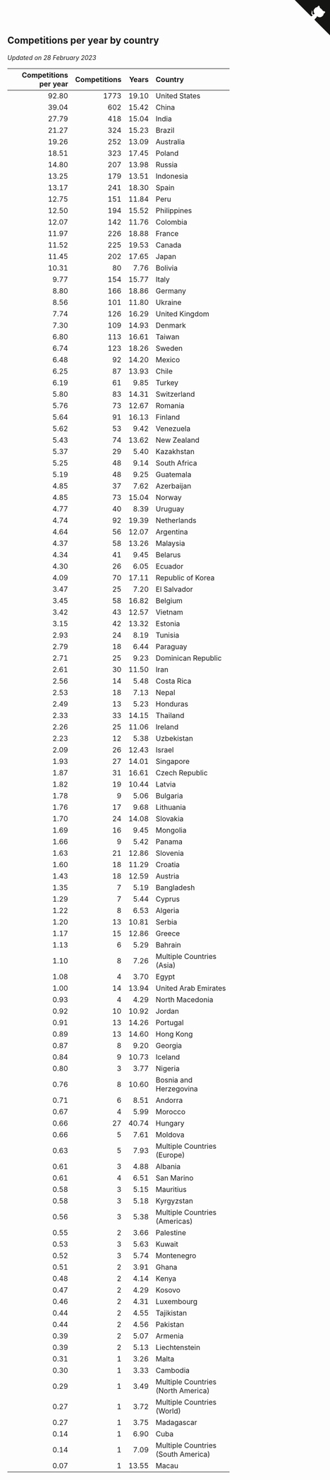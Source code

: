 ## Competitions per year by country

*Updated on 28 February 2023*

| Competitions per year | Competitions | Years | Country |
| ---: | ---: | ---: | :--- |
| 92.80 | 1773 | 19.10 | United States |
| 39.04 | 602 | 15.42 | China |
| 27.79 | 418 | 15.04 | India |
| 21.27 | 324 | 15.23 | Brazil |
| 19.26 | 252 | 13.09 | Australia |
| 18.51 | 323 | 17.45 | Poland |
| 14.80 | 207 | 13.98 | Russia |
| 13.25 | 179 | 13.51 | Indonesia |
| 13.17 | 241 | 18.30 | Spain |
| 12.75 | 151 | 11.84 | Peru |
| 12.50 | 194 | 15.52 | Philippines |
| 12.07 | 142 | 11.76 | Colombia |
| 11.97 | 226 | 18.88 | France |
| 11.52 | 225 | 19.53 | Canada |
| 11.45 | 202 | 17.65 | Japan |
| 10.31 | 80 | 7.76 | Bolivia |
| 9.77 | 154 | 15.77 | Italy |
| 8.80 | 166 | 18.86 | Germany |
| 8.56 | 101 | 11.80 | Ukraine |
| 7.74 | 126 | 16.29 | United Kingdom |
| 7.30 | 109 | 14.93 | Denmark |
| 6.80 | 113 | 16.61 | Taiwan |
| 6.74 | 123 | 18.26 | Sweden |
| 6.48 | 92 | 14.20 | Mexico |
| 6.25 | 87 | 13.93 | Chile |
| 6.19 | 61 | 9.85 | Turkey |
| 5.80 | 83 | 14.31 | Switzerland |
| 5.76 | 73 | 12.67 | Romania |
| 5.64 | 91 | 16.13 | Finland |
| 5.62 | 53 | 9.42 | Venezuela |
| 5.43 | 74 | 13.62 | New Zealand |
| 5.37 | 29 | 5.40 | Kazakhstan |
| 5.25 | 48 | 9.14 | South Africa |
| 5.19 | 48 | 9.25 | Guatemala |
| 4.85 | 37 | 7.62 | Azerbaijan |
| 4.85 | 73 | 15.04 | Norway |
| 4.77 | 40 | 8.39 | Uruguay |
| 4.74 | 92 | 19.39 | Netherlands |
| 4.64 | 56 | 12.07 | Argentina |
| 4.37 | 58 | 13.26 | Malaysia |
| 4.34 | 41 | 9.45 | Belarus |
| 4.30 | 26 | 6.05 | Ecuador |
| 4.09 | 70 | 17.11 | Republic of Korea |
| 3.47 | 25 | 7.20 | El Salvador |
| 3.45 | 58 | 16.82 | Belgium |
| 3.42 | 43 | 12.57 | Vietnam |
| 3.15 | 42 | 13.32 | Estonia |
| 2.93 | 24 | 8.19 | Tunisia |
| 2.79 | 18 | 6.44 | Paraguay |
| 2.71 | 25 | 9.23 | Dominican Republic |
| 2.61 | 30 | 11.50 | Iran |
| 2.56 | 14 | 5.48 | Costa Rica |
| 2.53 | 18 | 7.13 | Nepal |
| 2.49 | 13 | 5.23 | Honduras |
| 2.33 | 33 | 14.15 | Thailand |
| 2.26 | 25 | 11.06 | Ireland |
| 2.23 | 12 | 5.38 | Uzbekistan |
| 2.09 | 26 | 12.43 | Israel |
| 1.93 | 27 | 14.01 | Singapore |
| 1.87 | 31 | 16.61 | Czech Republic |
| 1.82 | 19 | 10.44 | Latvia |
| 1.78 | 9 | 5.06 | Bulgaria |
| 1.76 | 17 | 9.68 | Lithuania |
| 1.70 | 24 | 14.08 | Slovakia |
| 1.69 | 16 | 9.45 | Mongolia |
| 1.66 | 9 | 5.42 | Panama |
| 1.63 | 21 | 12.86 | Slovenia |
| 1.60 | 18 | 11.29 | Croatia |
| 1.43 | 18 | 12.59 | Austria |
| 1.35 | 7 | 5.19 | Bangladesh |
| 1.29 | 7 | 5.44 | Cyprus |
| 1.22 | 8 | 6.53 | Algeria |
| 1.20 | 13 | 10.81 | Serbia |
| 1.17 | 15 | 12.86 | Greece |
| 1.13 | 6 | 5.29 | Bahrain |
| 1.10 | 8 | 7.26 | Multiple Countries (Asia) |
| 1.08 | 4 | 3.70 | Egypt |
| 1.00 | 14 | 13.94 | United Arab Emirates |
| 0.93 | 4 | 4.29 | North Macedonia |
| 0.92 | 10 | 10.92 | Jordan |
| 0.91 | 13 | 14.26 | Portugal |
| 0.89 | 13 | 14.60 | Hong Kong |
| 0.87 | 8 | 9.20 | Georgia |
| 0.84 | 9 | 10.73 | Iceland |
| 0.80 | 3 | 3.77 | Nigeria |
| 0.76 | 8 | 10.60 | Bosnia and Herzegovina |
| 0.71 | 6 | 8.51 | Andorra |
| 0.67 | 4 | 5.99 | Morocco |
| 0.66 | 27 | 40.74 | Hungary |
| 0.66 | 5 | 7.61 | Moldova |
| 0.63 | 5 | 7.93 | Multiple Countries (Europe) |
| 0.61 | 3 | 4.88 | Albania |
| 0.61 | 4 | 6.51 | San Marino |
| 0.58 | 3 | 5.15 | Mauritius |
| 0.58 | 3 | 5.18 | Kyrgyzstan |
| 0.56 | 3 | 5.38 | Multiple Countries (Americas) |
| 0.55 | 2 | 3.66 | Palestine |
| 0.53 | 3 | 5.63 | Kuwait |
| 0.52 | 3 | 5.74 | Montenegro |
| 0.51 | 2 | 3.91 | Ghana |
| 0.48 | 2 | 4.14 | Kenya |
| 0.47 | 2 | 4.29 | Kosovo |
| 0.46 | 2 | 4.31 | Luxembourg |
| 0.44 | 2 | 4.55 | Tajikistan |
| 0.44 | 2 | 4.56 | Pakistan |
| 0.39 | 2 | 5.07 | Armenia |
| 0.39 | 2 | 5.13 | Liechtenstein |
| 0.31 | 1 | 3.26 | Malta |
| 0.30 | 1 | 3.33 | Cambodia |
| 0.29 | 1 | 3.49 | Multiple Countries (North America) |
| 0.27 | 1 | 3.72 | Multiple Countries (World) |
| 0.27 | 1 | 3.75 | Madagascar |
| 0.14 | 1 | 6.90 | Cuba |
| 0.14 | 1 | 7.09 | Multiple Countries (South America) |
| 0.07 | 1 | 13.55 | Macau |


<a href="https://github.com/JustinTimeCuber/wca_statistics" class="github-corner" aria-label="View source on Github"><svg width="80" height="80" viewBox="0 0 250 250" style="fill:#151513; color:#fff; position: absolute; top: 0; border: 0; right: 0;" aria-hidden="true"><path d="M0,0 L115,115 L130,115 L142,142 L250,250 L250,0 Z"></path><path d="M128.3,109.0 C113.8,99.7 119.0,89.6 119.0,89.6 C122.0,82.7 120.5,78.6 120.5,78.6 C119.2,72.0 123.4,76.3 123.4,76.3 C127.3,80.9 125.5,87.3 125.5,87.3 C122.9,97.6 130.6,101.9 134.4,103.2" fill="currentColor" style="transform-origin: 130px 106px;" class="octo-arm"></path><path d="M115.0,115.0 C114.9,115.1 118.7,116.5 119.8,115.4 L133.7,101.6 C136.9,99.2 139.9,98.4 142.2,98.6 C133.8,88.0 127.5,74.4 143.8,58.0 C148.5,53.4 154.0,51.2 159.7,51.0 C160.3,49.4 163.2,43.6 171.4,40.1 C171.4,40.1 176.1,42.5 178.8,56.2 C183.1,58.6 187.2,61.8 190.9,65.4 C194.5,69.0 197.7,73.2 200.1,77.6 C213.8,80.2 216.3,84.9 216.3,84.9 C212.7,93.1 206.9,96.0 205.4,96.6 C205.1,102.4 203.0,107.8 198.3,112.5 C181.9,128.9 168.3,122.5 157.7,114.1 C157.9,116.9 156.7,120.9 152.7,124.9 L141.0,136.5 C139.8,137.7 141.6,141.9 141.8,141.8 Z" fill="currentColor" class="octo-body"></path></svg></a><style>.github-corner:hover .octo-arm{animation:octocat-wave 560ms ease-in-out}@keyframes octocat-wave{0%,100%{transform:rotate(0)}20%,60%{transform:rotate(-25deg)}40%,80%{transform:rotate(10deg)}}@media (max-width:500px){.github-corner:hover .octo-arm{animation:none}.github-corner .octo-arm{animation:octocat-wave 560ms ease-in-out}}</style>
